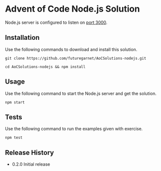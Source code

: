 Advent of Code Node.js Solution
=========

Node.js server is configured to listen on [port 3000](http://localhost:3000).

## Installation

  Use the following commands to download and install this solution.

  `git clone https://github.com/futuregarnet/AoCSolutions-nodejs.git`

  `cd AoCSolutions-nodejs && npm install`

## Usage

  Use the following command to start the Node.js server and get the solution.

  `npm start`

## Tests

  Use the following command to run the examples given with exercise.

  `npm test`

## Release History

* 0.2.0 Initial release